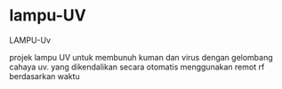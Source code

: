 # lampu-UV
 LAMPU-Uv

projek lampu UV untuk membunuh kuman dan virus dengan gelombang cahaya uv. yang dikendalikan secara otomatis menggunakan remot rf berdasarkan waktu
